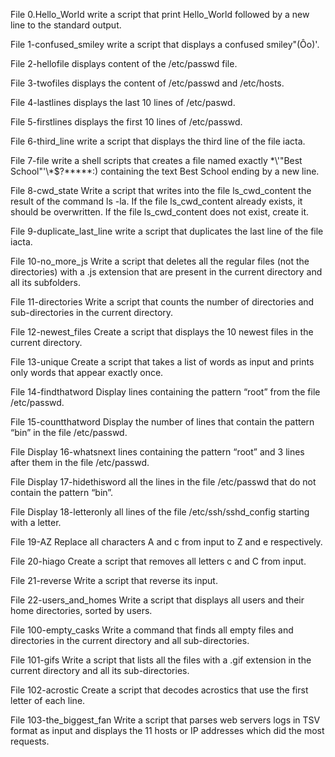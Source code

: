 File 0.Hello_World write a script that print Hello_World followed by a new line to the standard output.

File 1-confused_smiley write a script that displays a confused smiley"(Ôo)'.

File 2-hellofile displays content of the /etc/passwd file.

File  3-twofiles displays the content of /etc/passwd and /etc/hosts.

File 4-lastlines displays the last 10 lines of /etc/paswd.

File 5-firstlines displays the first 10 lines of /etc/passwd.

File 6-third_line write a script that displays the third line of the file iacta.

File 7-file write a shell scripts that creates a file named exactly \*\\'"Best School"\'\\*$\?\*\*\*\*\*:) containing the text Best School ending by a new line.

File 8-cwd_state Write a script that writes into the file ls_cwd_content the result of the command ls -la. If the file ls_cwd_content already exists, it should be overwritten. If the file ls_cwd_content does not exist, create it.

File 9-duplicate_last_line write a script that duplicates the last line of the file iacta.

File 10-no_more_js Write a script that deletes all the regular files (not the directories) with a .js extension that are present in the current directory and all its subfolders.

File 11-directories Write a script that counts the number of directories and sub-directories in the current directory.

File 12-newest_files Create a script that displays the 10 newest files in the current directory.

File 13-unique Create a script that takes a list of words as input and prints only words that appear exactly once.

File 14-findthatword Display lines containing the pattern “root” from the file /etc/passwd.

File 15-countthatword Display the number of lines that contain the pattern “bin” in the file /etc/passwd.

File Display 16-whatsnext lines containing the pattern “root” and 3 lines after them in the file /etc/passwd.

File Display 17-hidethisword all the lines in the file /etc/passwd that do not contain the pattern “bin”.

File Display 18-letteronly all lines of the file /etc/ssh/sshd_config starting with a letter.

File 19-AZ Replace all characters A and c from input to Z and e respectively.

File 20-hiago Create a script that removes all letters c and C from input.

File 21-reverse Write a script that reverse its input.

File 22-users_and_homes Write a script that displays all users and their home directories, sorted by users.

File 100-empty_casks Write a command that finds all empty files and directories in the current directory and all sub-directories.

File 101-gifs Write a script that lists all the files with a .gif extension in the current directory and all its sub-directories.

File 102-acrostic Create a script that decodes acrostics that use the first letter of each line.

File 103-the_biggest_fan Write a script that parses web servers logs in TSV format as input and displays the 11 hosts or IP addresses which did the most requests.